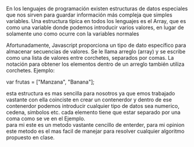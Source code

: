 

En los lenguajes de programación existen estructuras de datos especiales que nos sirven para guardar información más compleja que simples variables.
 Una estructura típica en todos los lenguajes es el Array, que es como una variable donde podemos introducir varios valores,
  en lugar de solamente uno como ocurre con la variables normales
  
Afortunadamente, Javascript proporciona un tipo de dato específico para almacenar secuencias de valores. 
Se le llama arreglo (array) y se escribe como una lista de valores entre corchetes, separados por comas. 
La notación para obtener los elementos dentro de un arreglo también utiliza corchetes. Ejemplo: 

var frutas = ["Manzana", "Banana"];

 esta estructura es mas sencilla para nosotros ya que emos trabajado vastante con ella coinciste en crear un contenerdor y dentro de ese 
 contenerdor podemos introducir cualquier tipo de datos sea numerico, cedena, simbolos etc. cada elemento tiene que estar separado por una
 coma como se ve en el Ejemplo.   
 para mi este es un metodo vastante cencillo de enterder, para mi opinion este metodo es el mas facil de manejar para resolver cualquier
 algoritmo propuesto en clase. 